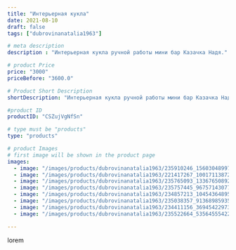 ```yaml
---
title: "Интерьерная кукла"
date: 2021-08-10
draft: false
tags: ["dubrovinanatalia1963"]

# meta description
description : "Интерьерная кукла ручной работы мини бар Казачка Надя."

# product Price
price: "3000"
priceBefore: "3600.0"

# Product Short Description
shortDescription: "Интерьерная кукла ручной работы мини бар Казачка Надя."

#product ID
productID: "CSZujVgNfSn"

# type must be "products"
type: "products"

# product Images
# first image will be shown in the product page
images:
  - image: "/images/products/dubrovinanatalia1963/235910246_156030489977466_8705231254840037725_n.jpg"
  - image: "/images/products/dubrovinanatalia1963/221417267_1001711387256504_2602786258628710384_n.jpg"
  - image: "/images/products/dubrovinanatalia1963/235765093_133676508926716_4096795321567094740_n.jpg"
  - image: "/images/products/dubrovinanatalia1963/235757445_967571430770141_8409055758127105328_n.jpg"
  - image: "/images/products/dubrovinanatalia1963/234857213_1045436489528825_8694598227995903728_n.jpg"
  - image: "/images/products/dubrovinanatalia1963/235038357_913689859359270_8512833962829840673_n.jpg"
  - image: "/images/products/dubrovinanatalia1963/234411156_3694542297312160_5766569803589411789_n.jpg"
  - image: "/images/products/dubrovinanatalia1963/235522664_535645554224710_3317227563350172935_n.jpg"

---
```

lorem
